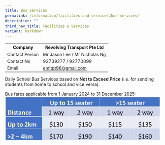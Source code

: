 ```yaml
---
title: Bus Services
permalink: /information/facilities-and-services/bus-services/
description: ""
third_nav_title: Facilities & Services
variant: markdown
---
```

| Company | Revolving Transport Pte Ltd |
|---|---|
| Contact Person | Mr Jason Lee / Mr Nicholas Ng |
| Contact No | 92739277 / 92770099|
| Email  | [emltpt96@gmail.com](mailto:emltpt96@gmail.com)  ||
	
Daily School Bus Services based on <b>Not to Exceed Price</b> (i.e. for sending students from home to school and vice versa). 

Bus fares applicable from 1 January 2024 to 31 December 2025:
![](/images/schbuscost.jpg)